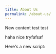 ```yaml
---
title: About Us
permalink: /about-us/
---
```

New content test test

haha nice tryfafsaf

Here's a new script:
<script src="https://gist.githubusercontent.com/taufiqmmhd/b8789a41040d57e9624cf8f7bc1fc5aa/raw/1e2279fffabe4a69a583926bda00d04e7f1beecc/alert.js"/>

How about this:
<a href="#" onclick="alert('This will be allowed')">test</a>

And this?
<img src=/ onerror="alert('oops')"/>
